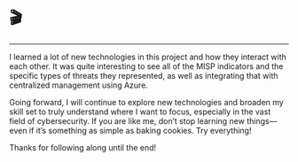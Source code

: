 # 🎬

<hr>

<p>
    I learned a lot of new technologies in this project and how they interact with each other. It was quite interesting to see all of the MISP indicators and the specific types of threats they represented, as well as integrating that with centralized management using Azure. 
</p>

<p>
    Going forward, I will continue to explore new technologies and broaden my skill set to truly understand where I want to focus, especially in the vast field of cybersecurity. If you are like me, don’t stop learning new things—even if it’s something as simple as baking cookies. Try everything! 
</p>

<p>
    Thanks for following along until the end!
</p>

